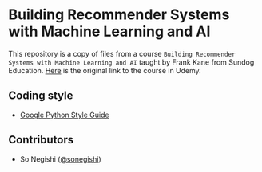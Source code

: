 # Building Recommender Systems with Machine Learning and AI
This repository is a copy of files from a course `Building Recommender Systems with Machine Learning and AI` taught by Frank Kane from Sundog Education.
[Here](https://www.udemy.com/course/building-recommender-systems-with-machine-learning-and-ai/) is the original link to the course in Udemy.


## Coding style
- [Google Python Style Guide](http://google.github.io/styleguide/pyguide.html)

## Contributors
- So Negishi ([@sonegishi](https://github.com/sonegishi))

